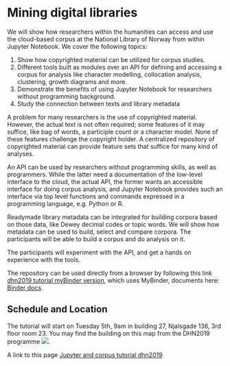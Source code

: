 # Mining digital libraries

We will show how researchers within the humanities can access and use the cloud-based corpus at the National Library of Norway from within Jupyter Notebook. We cover the following topics:

1. Show how copyrighted material can be utilized for corpus studies. 
2.	Different tools built as modules over an API for defining and accessing a corpus for analysis like character modelling, collocation analysis, clustering, growth diagrams and more.
3.	Demonstrate the benefits of using Jupyter Notebook for researchers without programming background.
4.	Study the connection between texts and library metadata


A problem for many researchers is the use of copyrighted material. However, the actual text is not often required; some features of it may suffice, like bag of words, a participle count or a character model. None of these features challenge the copyright holder. A centralized repository of copyrighted material can provide feature sets that suffice for many kind of analyses.

An API can be used by researchers without programming skills, as well as programmers. While the latter need a documentation of the low-level interface to the cloud, the actual API, the former wants an accessible interface for doing corpus analysis, and Jupyter Notebook provides such an interface via top level functions and commands expressed in a programming language, e.g. Python or R. 

Readymade library metadata can be integrated for building corpora based on those data, like Dewey decimal codes or topic words. We will show how metadata can be used to build, select and compare corpora. The participants will be able to build a corpus and do analysis on it.

The participants will experiment with the API, and get a hands on experience with the tools. 

The repository can be used directly from a browser by following this link [dhn2019 tutorial myBinder version](https://mybinder.org/v2/gh/Yoonsen/Tutorial-DHN2019/master), which uses MyBinder, documents here: [Binder docs](https://mybinder.readthedocs.io/en/latest/).

## Schedule and Location

The tutorial will start on Tuesday 5th, 9am in building 27, Njalsgade 136, 3rd floor room 23. You may find the building on this map from the DHN2019 programme <img src="https://hum.ku.dk/kontakt/findvej/kort_dk/DK_kort_SoendreCampus_2017.pdf">.

A link to this page [Jupyter and corpus tutorial dhn2019](https://yoonsen.github.io/Tutorial-DHN2019/)
